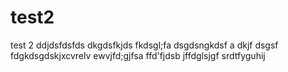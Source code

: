 # test2
test 2
ddjdsfdsfds
dkgdsfkjds
fkdsgl;fa
dsgdsngkdsf
a dkjf dsgsf
fdgkdsgdskjxcvrelv
ewvjfd;gjfsa
ffd'fjdsb
jffdglsjgf
srdtfyguhij

